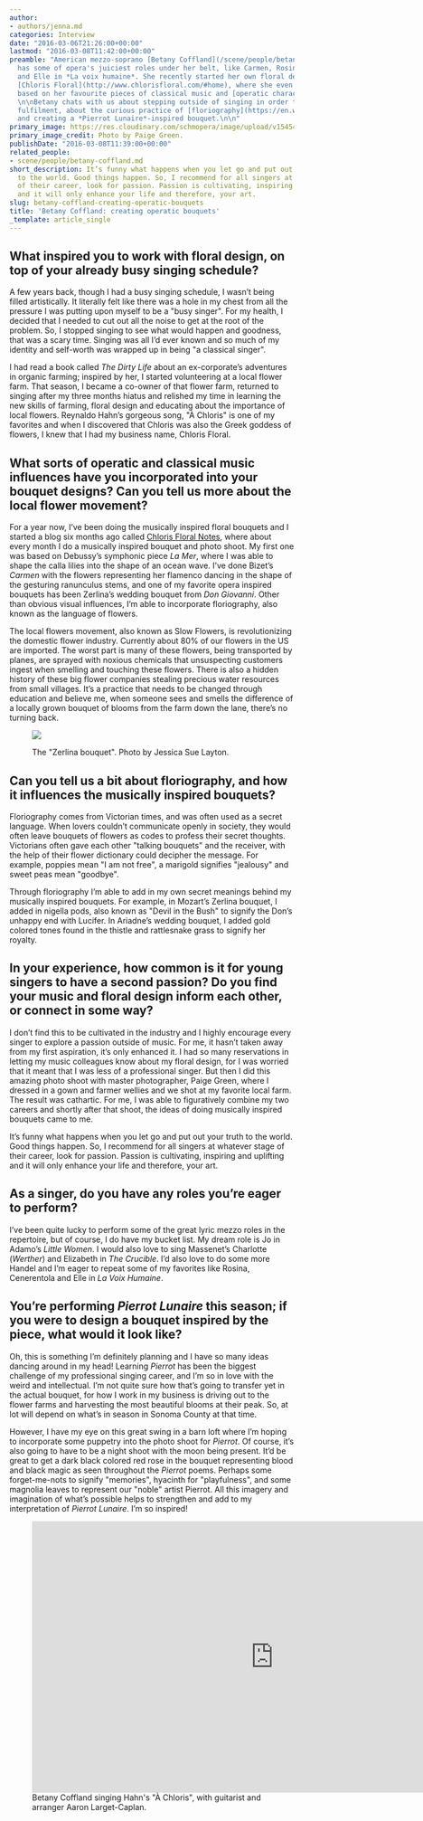 ```yaml
---
author:
- authors/jenna.md
categories: Interview
date: "2016-03-06T21:26:00+00:00"
lastmod: "2016-03-08T11:42:00+00:00"
preamble: "American mezzo-soprano [Betany Coffland](/scene/people/betany-coffland/)
  has some of opera's juiciest roles under her belt, like Carmen, Rosina, Dorabella,
  and Elle in *La voix humaine*. She recently started her own floral design business,
  [Chloris Floral](http://www.chlorisfloral.com/#home), where she even designs bouquets
  based on her favourite pieces of classical music and [operatic characters](http://blog.chlorisfloral.com/index.php/2015/09/19/mozarts-zerlina-says-i-do/).
  \n\nBetany chats with us about stepping outside of singing in order to find artistic
  fulfilment, about the curious practice of [floriography](https://en.wikipedia.org/wiki/Language_of_flowers),
  and creating a *Pierrot Lunaire*-inspired bouquet.\n\n"
primary_image: https://res.cloudinary.com/schmopera/image/upload/v1545409169/media/webhook-uploads/1457432930883/2016-03-08---Betany---Paige_Green_film_photo.jpg.jpg
primary_image_credit: Photo by Paige Green.
publishDate: "2016-03-08T11:39:00+00:00"
related_people:
- scene/people/betany-coffland.md
short_description: It’s funny what happens when you let go and put out your truth
  to the world. Good things happen. So, I recommend for all singers at whatever stage
  of their career, look for passion. Passion is cultivating, inspiring and uplifting
  and it will only enhance your life and therefore, your art.
slug: betany-coffland-creating-operatic-bouquets
title: 'Betany Coffland: creating operatic bouquets'
_template: article_single
---
```


## What inspired you to work with floral design, on top of your already busy singing schedule?

A few years back, though I had a busy singing schedule, I wasn’t being filled artistically. It literally felt like there was a hole in my chest from all the pressure I was putting upon myself to be a "busy singer". For my health, I decided that I needed to cut out all the noise to get at the root of the problem. So, I stopped singing to see what would happen and goodness, that was a scary time. Singing was all I’d ever known and so much of my identity and self-worth was wrapped up in being "a classical singer".

I had read a book called *The Dirty Life* about an ex-corporate’s adventures in organic farming; inspired by her, I started volunteering at a local flower farm. That season, I became a co-owner of that flower farm, returned to singing after my three months hiatus and relished my time in learning the new skills of farming, floral design and educating about the importance of local flowers. Reynaldo Hahn’s gorgeous song, "À Chloris" is one of my favorites and when I discovered that Chloris was also the Greek goddess of flowers, I knew that I had my business name, Chloris Floral.

## What sorts of operatic and classical music influences have you incorporated into your bouquet designs? Can you tell us more about the local flower movement?

For a year now, I’ve been doing the musically inspired floral bouquets and I started a blog six months ago called [Chloris Floral Notes](http://blog.chlorisfloral.com/), where about every month I do a musically inspired bouquet and photo shoot. My first one was based on Debussy’s symphonic piece *La Mer*, where I was able to shape the calla lilies into the shape of an ocean wave. I’ve done Bizet’s *Carmen* with the flowers representing her flamenco dancing in the shape of the gesturing ranunculus stems, and one of my favorite opera inspired bouquets has been Zerlina’s wedding bouquet from *Don Giovanni*. Other than obvious visual influences, I’m able to incorporate floriography, also known as the language of flowers.

The local flowers movement, also known as Slow Flowers, is revolutionizing the domestic flower industry. Currently about 80% of our flowers in the US are imported. The worst part is many of these flowers, being transported by planes, are sprayed with noxious chemicals that unsuspecting customers ingest when smelling and touching these flowers. There is also a hidden history of these big flower companies stealing precious water resources from small villages. It’s a practice that needs to be changed through education and believe me, when someone sees and smells the difference of a locally grown bouquet of blooms from the farm down the lane, there’s no turning back.

<figure data-type="image">

![](https://res.cloudinary.com/schmopera/image/upload/v1545409169/media/webhook-uploads/1457433266800/2016-03-08%20-%20Zerlina%20bouquet.jpg.jpg)

<figcaption>The "Zerlina bouquet". Photo by Jessica Sue Layton.</figcaption>
</figure>

## Can you tell us a bit about floriography, and how it influences the musically inspired bouquets?

Floriography comes from Victorian times, and was often used as a secret language. When lovers couldn’t communicate openly in society, they would often leave bouquets of flowers as codes to profess their secret thoughts. Victorians often gave each other "talking bouquets" and the receiver, with the help of their flower dictionary could decipher the message. For example, poppies mean "I am not free", a marigold signifies "jealousy" and sweet peas mean "goodbye".

Through floriography I’m able to add in my own secret meanings behind my musically inspired bouquets. For example, in Mozart’s Zerlina bouquet, I added in nigella pods, also known as "Devil in the Bush" to signify the Don’s unhappy end with Lucifer. In Ariadne’s wedding bouquet, I added gold colored tones found in the thistle and rattlesnake grass to signify her royalty.

## In your experience, how common is it for young singers to have a second passion? Do you find your music and floral design inform each other, or connect in some way?

I don’t find this to be cultivated in the industry and I highly encourage every singer to explore a passion outside of music. For me, it hasn’t taken away from my first aspiration, it’s only enhanced it. I had so many reservations in letting my music colleagues know about my floral design, for I was worried that it meant that I was less of a professional singer. But then I did this amazing photo shoot with master photographer, Paige Green, where I dressed in a gown and farmer wellies and we shot at my favorite local farm. The result was cathartic. For me, I was able to figuratively combine my two careers and shortly after that shoot, the ideas of doing musically inspired bouquets came to me. 

It’s funny what happens when you let go and put out your truth to the world. Good things happen. So, I recommend for all singers at whatever stage of their career, look for passion. Passion is cultivating, inspiring and uplifting and it will only enhance your life and therefore, your art.

## As a singer, do you have any roles you’re eager to perform?

I’ve been quite lucky to perform some of the great lyric mezzo roles in the repertoire, but of course, I do have my bucket list. My dream role is Jo in Adamo’s *Little Women*. I would also love to sing Massenet’s Charlotte (*Werther*) and Elizabeth in *The Crucible*. I’d also love to do some more Handel and I’m eager to repeat some of my favorites like Rosina, Cenerentola and Elle in *La Voix Humaine*.

## You’re performing *Pierrot Lunaire* this season; if you were to design a bouquet inspired by the piece, what would it look like?

Oh, this is something I’m definitely planning and I have so many ideas dancing around in my head! Learning *Pierrot* has been the biggest challenge of my professional singing career, and I’m so in love with the weird and intellectual. I’m not quite sure how that’s going to transfer yet in the actual bouquet, for how I work in my business is driving out to the flower farms and harvesting the most beautiful blooms at their peak. So, at lot will depend on what’s in season in Sonoma County at that time. 

However, I have my eye on this great swing in a barn loft where I’m hoping to incorporate some puppetry into the photo shoot for *Pierrot*. Of course, it’s also going to have to be a night shoot with the moon being present. It’d be great to get a dark black colored red rose in the bouquet representing blood and black magic as seen throughout the *Pierrot* poems. Perhaps some forget-me-nots to signify "memories", hyacinth for "playfulness", and some magnolia leaves to represent our "noble" artist Pierrot. All this imagery and imagination of what’s possible helps to strengthen and add to my interpretation of *Pierrot Lunaire*. I’m so inspired!

<figure data-type="video">
<iframe width="854" height="480" src="https://www.youtube.com/embed/xw8IN97J1zo" frameborder="0" allowfullscreen></iframe>
<figcaption>Betany Coffland singing Hahn's "À Chloris", with guitarist and arranger Aaron Larget-Caplan.</figcaption></figure>
